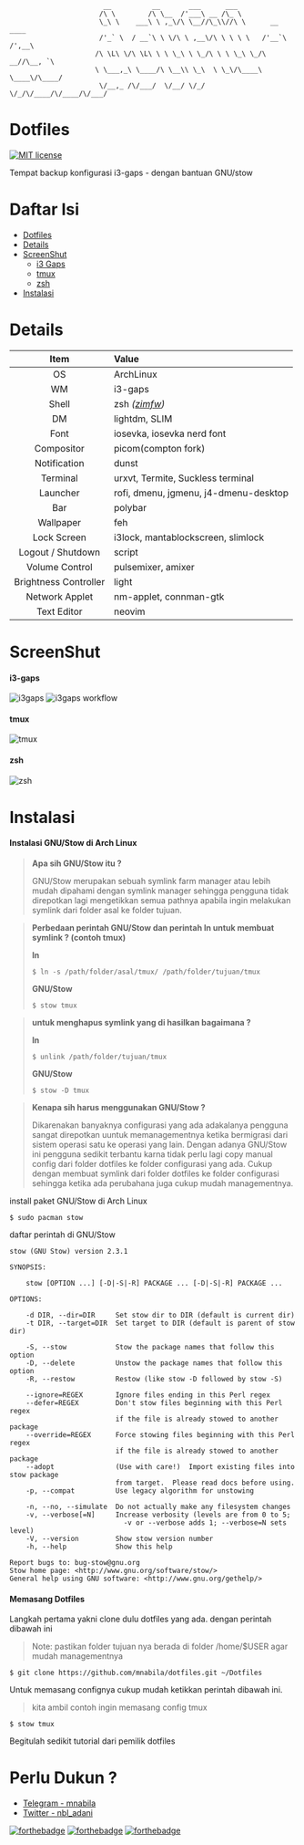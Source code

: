 ```
                       __          __       ___      ___
                      /\ \        /\ \__  /'___\ __ /\_ \
                      \_\ \    ___\ \ ,_\/\ \__//\_\\//\ \      __    ____
                      /'_` \  / __`\ \ \/\ \ ,__\/\ \ \ \ \   /'__`\ /',__\
                     /\ \L\ \/\ \L\ \ \ \_\ \ \_/\ \ \ \_\ \_/\  __//\__, `\
                     \ \___,_\ \____/\ \__\\ \_\  \ \_\/\____\ \____\/\____/
                      \/__,_ /\/___/  \/__/ \/_/   \/_/\/____/\/____/\/___/
```

# Dotfiles
[![MIT license](https://img.shields.io/badge/License-MIT-blue.svg)](https://github.com/mnabila/dotfiles/blob/master/LICENSE)

Tempat backup konfigurasi i3-gaps - dengan bantuan GNU/stow

# Daftar Isi
<!-- TOC depthFrom:2 -->

- [Dotfiles](#Dotfiles)
- [Details](#Details)
- [ScreenShut](#ScreenShut)
  - [i3 Gaps](#i3-gaps)
  - [tmux](#tmux)
  - [zsh](#zsh)
- [Instalasi](#Instalasi)

<!-- /TOC -->


# Details

|         Item          | Value                                           |
| :-------------------: | :---------------------------------------------- |
|          OS           | ArchLinux                                       |
|          WM           | i3-gaps                                         |
|         Shell         | zsh _([zimfw](https://github.com/zimfw/zimfw))_ |
|          DM           | lightdm, SLIM                                   |
|         Font          | iosevka, iosevka nerd font                      |
|      Compositor       | picom(compton fork)                             |
|     Notification      | dunst                                           |
|       Terminal        | urxvt, Termite, Suckless terminal               |
|       Launcher        | rofi, dmenu, jgmenu, j4-dmenu-desktop           |
|          Bar          | polybar                                         |
|       Wallpaper       | feh                                             |
|      Lock Screen      | i3lock, mantablockscreen, slimlock              |
|   Logout / Shutdown   | script                                          |
|    Volume Control     | pulsemixer, amixer                              |
| Brightness Controller | light                                           |
|    Network Applet     | nm-applet, connman-gtk                          |
|      Text Editor      | neovim                                          |

# ScreenShut

#### i3-gaps

![i3gaps](https://github.com/mnabila/dotfiles/blob/master/screenshot/i3gaps.png?raw=true)
![i3gaps workflow](https://github.com/mnabila/dotfiles/blob/master/screenshot/i3gaps-workflow.png?raw=true)

#### tmux

![tmux](https://github.com/mnabila/dotfiles/blob/master/screenshot/tmux.png?raw=true)

#### zsh

![zsh](https://github.com/mnabila/dotfiles/blob/master/screenshot/zsh.png?raw=true)

# Instalasi

#### Instalasi GNU/Stow di Arch Linux

> **Apa sih GNU/Stow itu ?**
>
> GNU/Stow merupakan sebuah symlink farm manager atau lebih mudah dipahami dengan symlink
> manager sehingga pengguna tidak direpotkan lagi mengetikkan semua pathnya apabila ingin
> melakukan symlink dari folder asal ke folder tujuan.

> **Perbedaan perintah GNU/Stow dan perintah ln untuk membuat symlink ? (contoh tmux)**
>
> **ln**
> 
> ```$ ln -s /path/folder/asal/tmux/ /path/folder/tujuan/tmux```
>
> **GNU/Stow**
>
> ```$ stow tmux```


> **untuk menghapus symlink yang di hasilkan bagaimana ?**
>
> **ln**
> 
> ```$ unlink /path/folder/tujuan/tmux```
>
> **GNU/Stow**
>
> ```$ stow -D tmux```

> **Kenapa sih harus menggunakan GNU/Stow ?**
>
> Dikarenakan banyaknya configurasi yang ada adakalanya pengguna sangat direpotkan uuntuk memanagementnya ketika bermigrasi dari sistem operasi satu ke operasi yang lain.
> Dengan adanya GNU/Stow ini pengguna sedikit terbantu karna tidak perlu lagi copy manual config dari folder dotfiles ke folder configurasi yang ada.
> Cukup dengan membuat symlink dari folder dotfiles ke folder configurasi sehingga ketika ada perubahana juga cukup mudah managementnya.

install paket GNU/Stow di Arch Linux

```
$ sudo pacman stow
```

daftar perintah di GNU/Stow

```
stow (GNU Stow) version 2.3.1

SYNOPSIS:

    stow [OPTION ...] [-D|-S|-R] PACKAGE ... [-D|-S|-R] PACKAGE ...

OPTIONS:

    -d DIR, --dir=DIR     Set stow dir to DIR (default is current dir)
    -t DIR, --target=DIR  Set target to DIR (default is parent of stow dir)

    -S, --stow            Stow the package names that follow this option
    -D, --delete          Unstow the package names that follow this option
    -R, --restow          Restow (like stow -D followed by stow -S)

    --ignore=REGEX        Ignore files ending in this Perl regex
    --defer=REGEX         Don't stow files beginning with this Perl regex
                          if the file is already stowed to another package
    --override=REGEX      Force stowing files beginning with this Perl regex
                          if the file is already stowed to another package
    --adopt               (Use with care!)  Import existing files into stow package
                          from target.  Please read docs before using.
    -p, --compat          Use legacy algorithm for unstowing

    -n, --no, --simulate  Do not actually make any filesystem changes
    -v, --verbose[=N]     Increase verbosity (levels are from 0 to 5;
                            -v or --verbose adds 1; --verbose=N sets level)
    -V, --version         Show stow version number
    -h, --help            Show this help

Report bugs to: bug-stow@gnu.org
Stow home page: <http://www.gnu.org/software/stow/>
General help using GNU software: <http://www.gnu.org/gethelp/>
```

#### Memasang Dotfiles

Langkah pertama yakni clone dulu dotfiles yang ada. dengan perintah dibawah ini

> Note:
> pastikan folder tujuan nya berada di folder /home/\$USER agar mudah managementnya

```
$ git clone https://github.com/mnabila/dotfiles.git ~/Dotfiles
```

Untuk memasang confignya cukup mudah ketikkan perintah dibawah ini.

> kita ambil contoh ingin memasang config tmux

```
$ stow tmux
```

Begitulah sedikit tutorial dari pemilik dotfiles 


# Perlu Dukun ?
- [Telegram - mnabila](https://t.me/mnabila)
- [Twitter - nbl_adani](https://twitter.com/nbl_adani)


[![forthebadge](https://forthebadge.com/images/badges/built-with-love.svg)](https://github.com/BraveUX/for-the-badge)
[![forthebadge](https://forthebadge.com/images/badges/compatibility-club-penguin.svg)](https://github.com/BraveUX/for-the-badge)
[![forthebadge](https://forthebadge.com/images/badges/reading-6th-grade-level.svg)](https://github.com/BraveUX/for-the-badge)
